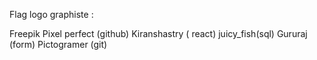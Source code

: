 Flag logo graphiste :

Freepik
Pixel perfect (github)
Kiranshastry ( react)
juicy_fish(sql)
Gururaj (form)
Pictogramer (git)
